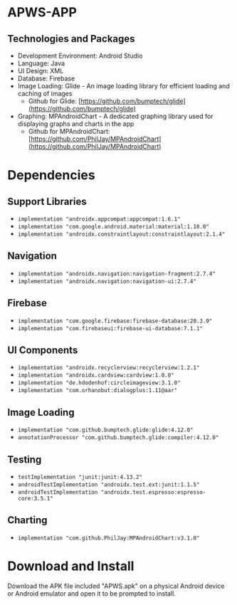 # APWS-APP

## Technologies and Packages
- Development Environment: Android Studio
- Language: Java
- UI Design: XML
- Database: Firebase
- Image Loading: Glide - An image loading library for efficient loading and caching of images
  - Github for Glide: [https://github.com/bumptech/glide](https://github.com/bumptech/glide)
- Graphing: MPAndroidChart - A dedicated graphing library used for displaying graphs and charts in the app
  - Github for MPAndroidChart: [https://github.com/PhilJay/MPAndroidChart](https://github.com/PhilJay/MPAndroidChart)

# Dependencies

## Support Libraries
- `implementation "androidx.appcompat:appcompat:1.6.1"`
- `implementation "com.google.android.material:material:1.10.0"`
- `implementation "androidx.constraintlayout:constraintlayout:2.1.4"`

## Navigation
- `implementation "androidx.navigation:navigation-fragment:2.7.4"`
- `implementation "androidx.navigation:navigation-ui:2.7.4"`

## Firebase
- `implementation "com.google.firebase:firebase-database:20.3.0"`
- `implementation "com.firebaseui:firebase-ui-database:7.1.1"`

## UI Components
- `implementation "androidx.recyclerview:recyclerview:1.2.1"`
- `implementation "androidx.cardview:cardview:1.0.0"`
- `implementation "de.hdodenhof:circleimageview:3.1.0"`
- `implementation "com.orhanobut:dialogplus:1.11@aar"`

## Image Loading
- `implementation "com.github.bumptech.glide:glide:4.12.0"`
- `annotationProcessor "com.github.bumptech.glide:compiler:4.12.0"`

## Testing
- `testImplementation "junit:junit:4.13.2"`
- `androidTestImplementation "androidx.test.ext:junit:1.1.5"`
- `androidTestImplementation "androidx.test.espresso:espresso-core:3.5.1"`

## Charting
- `implementation "com.github.PhilJay:MPAndroidChart:v3.1.0"`

# Download and Install
Download the APK file included "APWS.apk" on a physical Android device or Android emulator and open it to be prompted to install.
